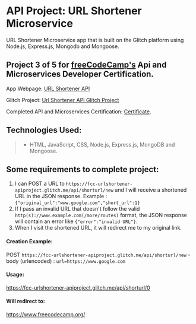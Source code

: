 # API Project: URL Shortener Microservice 
  URL Shortener Microservice app that is built on the Glitch platform using Node.js, Express.js, Mongodb and Mongoose.

## Project 3 of 5 for [freeCodeCamp's](https://www.freecodecamp.com) Api and Microservices Developer Certification.

App Webpage: [URL Shortener API](https://fcc-urlshortener-apiproject.glitch.me "Url Shortener App") 

Glitch Project: [Url Shortener API Glitch Project](https://glitch.com/~fcc-urlshortener-apiproject)
 
Completed API and Microservices Certification: [Certificate](https://www.freecodecamp.org/certification/carlitos/apis-and-microservices "FreeCodeCamp.Com").

## Technologies Used:
> * HTML, JavaScript, CSS, Node.js, Express.js, MongoDB and Mongoose.   


## Some requirements to complete project:

1. I can POST a URL to `https://fcc-urlshortener-apiproject.glitch.me/api/shorturl/new` and I will receive a shortened URL in the JSON response. Example : `{"original_url":"www.google.com","short_url":1}`
2. If I pass an invalid URL that doesn't follow the valid `http(s)://www.example.com(/more/routes)` format, the JSON response will contain an error like `{"error":"invalid URL"}`.
3. When I visit the shortened URL, it will redirect me to my original link.


#### Creation Example:

POST `https://fcc-urlshortener-apiproject.glitch.me/api/shorturl/new` - body (urlencoded) :  `url=https://www.google.com`

#### Usage:

https://fcc-urlshortener-apiproject.glitch.me/api/shorturl/0

#### Will redirect to:

https://www.freecodecamp.org/
